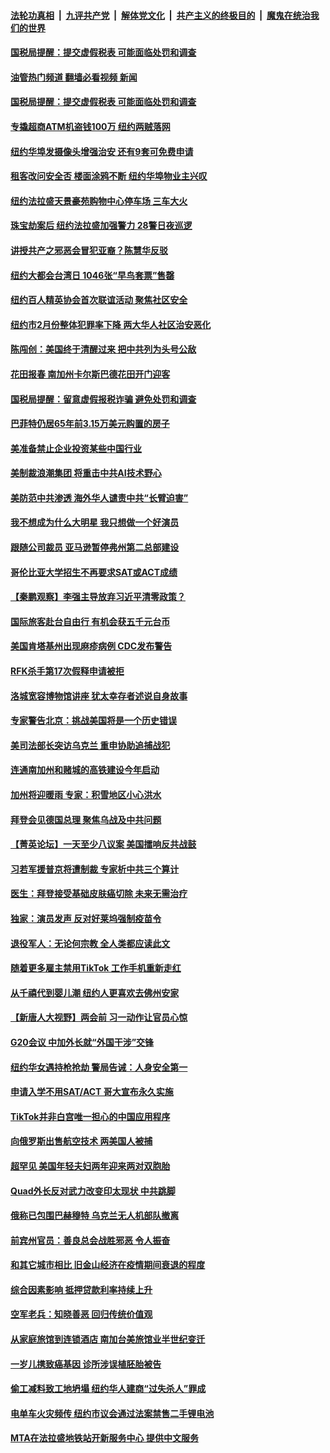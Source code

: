 ####  [法轮功真相](../../../../basic/blob/master/README.md?t=03042012) &nbsp;|&nbsp; [九评共产党](../../../../9ping.md/blob/master/README.md?t=03042012) &nbsp;|&nbsp; [解体党文化](../../../../jtdwh.md/blob/master/README.md?t=03042012)  &nbsp;|&nbsp; [共产主义的终极目的](../../../../gczydzjmd.md/blob/master/README.md?t=03042012) &nbsp;|&nbsp; [魔鬼在统治我们的世界](../../../../mgztzwmdsj.md/blob/master/README.md?t=03042012) 




#### [国税局提醒：提交虚假税表 可能面临处罚和调查](../pages/nsc412/n13942936.md?t=03042012) 
#### [油管热门频道 翻墙必看视频 新闻](http://129.146.143.75:81/youtube.html?03042012)
#### [国税局提醒：提交虚假税表 可能面临处罚和调查](../pages/nsc412/n13942936.md?t=03042012) 

#### [专撬超商ATM机盗钱100万 纽约两贼落网](../pages/nsc412/n13942758.md?t=03042012) 

#### [纽约华埠发摄像头增强治安 还有9套可免费申请](../pages/nsc412/n13942761.md?t=03042012) 

#### [租客改问安全否 楼面涂鸦不断 纽约华埠物业主兴叹](../pages/nsc412/n13942764.md?t=03042012) 

#### [纽约法拉盛天景豪苑购物中心停车场 三车大火](../pages/nsc412/n13942769.md?t=03042012) 

#### [珠宝劫案后 纽约法拉盛加强警力 28警日夜巡逻](../pages/nsc412/n13942778.md?t=03042012) 

#### [讲授共产之邪恶会冒犯亚裔？陈慧华反驳](../pages/nsc412/n13942756.md?t=03042012) 

#### [纽约大都会台湾日 1046张“早鸟套票”售罄](../pages/nsc412/n13942775.md?t=03042012) 

#### [纽约百人精英协会首次联谊活动 聚焦社区安全](../pages/nsc412/n13942772.md?t=03042012) 

#### [纽约市2月份整体犯罪率下降 两大华人社区治安恶化](../pages/nsc412/n13942739.md?t=03042012) 

#### [陈闯创：美国终于清醒过来 把中共列为头号公敌](../pages/nsc412/n13942909.md?t=03042012) 

#### [花田报春 南加州卡尔斯巴德花田开门迎客](../pages/nsc412/n13942747.md?t=03042012) 

#### [国税局提醒：留意虚假报税诈骗 避免处罚和调查](../pages/nsc412/n13942883.md?t=03042012) 

#### [巴菲特仍居65年前3.15万美元购置的房子](../pages/nsc412/n13942731.md?t=03042012) 

#### [美准备禁止企业投资某些中国行业](../pages/nsc412/n13942805.md?t=03042012) 

#### [美制裁浪潮集团 将重击中共AI技术野心](../pages/nsc412/n13942798.md?t=03042012) 

#### [美防范中共渗透  海外华人谴责中共“长臂迫害”](../pages/nsc412/n13942795.md?t=03042012) 

#### [我不想成为什么大明星 我只想做一个好演员](../pages/nsc412/n13942784.md?t=03042012) 

#### [跟随公司裁员 亚马逊暂停弗州第二总部建设](../pages/nsc412/n13942665.md?t=03042012) 

#### [哥伦比亚大学招生不再要求SAT或ACT成绩](../pages/nsc412/n13942698.md?t=03042012) 

#### [【秦鹏观察】李强主导放弃习近平清零政策？](../pages/nsc412/n13942614.md?t=03042012) 

#### [国际旅客赴台自由行 有机会获五千元台币](../pages/nsc412/n13942688.md?t=03042012) 

#### [美国肯塔基州出现麻疹病例 CDC发布警告](../pages/nsc412/n13942616.md?t=03042012) 

#### [RFK杀手第17次假释申请被拒](../pages/nsc412/n13942678.md?t=03042012) 

#### [洛城宽容博物馆讲座 犹太幸存者述说自身故事](../pages/nsc412/n13942656.md?t=03042012) 

#### [专家警告北京：挑战美国将是一个历史错误](../pages/nsc412/n13942591.md?t=03042012) 

#### [美司法部长突访乌克兰 重申协助追捕战犯](../pages/nsc412/n13942581.md?t=03042012) 

#### [连通南加州和赌城的高铁建设今年启动](../pages/nsc412/n13942642.md?t=03042012) 

#### [加州将迎暖雨 专家：积雪地区小心洪水](../pages/nsc412/n13942635.md?t=03042012) 

#### [拜登会见德国总理 聚焦乌战及中共问题](../pages/nsc412/n13942613.md?t=03042012) 

#### [【菁英论坛】一天至少八议案 美国擂响反共战鼓](../pages/nsc412/n13942561.md?t=03042012) 

#### [习若军援普京将遭制裁 专家析中共三个算计](../pages/nsc412/n13941775.md?t=03042012) 

#### [医生：拜登接受基础皮肤癌切除 未来无需治疗](../pages/nsc412/n13942582.md?t=03042012) 

#### [独家：演员发声 反对好莱坞强制疫苗令](../pages/nsc412/n13942282.md?t=03042012) 

#### [退役军人：无论何宗教 全人类都应读此文](../pages/nsc412/n13941939.md?t=03042012) 

#### [随着更多雇主禁用TikTok 工作手机重新走红](../pages/nsc412/n13942519.md?t=03042012) 

#### [从千禧代到婴儿潮 纽约人更喜欢去佛州安家](../pages/nsc412/n13942469.md?t=03042012) 

#### [【新唐人大视野】两会前 习一动作让官员心惊](../pages/nsc412/n13942364.md?t=03042012) 

#### [G20会议 中加外长就“外国干涉”交锋](../pages/nsc412/n13942524.md?t=03042012) 

#### [纽约华女遇持枪抢劫 警局告诫：人身安全第一](../pages/nsc412/n13942089.md?t=03042012) 

#### [申请入学不用SAT/ACT 哥大宣布永久实施](../pages/nsc412/n13942058.md?t=03042012) 

#### [TikTok并非白宫唯一担心的中国应用程序](../pages/nsc412/n13942494.md?t=03042012) 

#### [向俄罗斯出售航空技术 两美国人被捕](../pages/nsc412/n13942501.md?t=03042012) 

#### [超罕见 美国年轻夫妇两年迎来两对双胞胎](../pages/nsc412/n13942161.md?t=03042012) 

#### [Quad外长反对武力改变印太现状 中共跳脚](../pages/nsc412/n13942426.md?t=03042012) 

#### [俄称已包围巴赫穆特 乌克兰无人机部队撤离](../pages/nsc412/n13942287.md?t=03042012) 

#### [前宾州官员：善良总会战胜邪恶 令人振奋](../pages/nsc412/n13941846.md?t=03042012) 



#### [和其它城市相比 旧金山经济在疫情期间衰退的程度](../pages/nsc412/n13942218.md?t=03042012) 

#### [综合因素影响 抵押贷款利率持续上升](../pages/nsc412/n13942175.md?t=03042012) 

#### [空军老兵：知晓善恶 回归传统价值观](../pages/nsc412/n13940196.md?t=03042012) 

#### [从家庭旅馆到连锁酒店 南加台美旅馆业半世纪变迁](../pages/nsc412/n13942165.md?t=03042012) 

#### [一岁儿携致癌基因 诊所涉误植胚胎被告](../pages/nsc412/n13942154.md?t=03042012) 

#### [偷工减料致工地坍塌 纽约华人建商“过失杀人”罪成](../pages/nsc412/n13942075.md?t=03042012) 

#### [电单车火灾频传 纽约市议会通过法案禁售二手锂电池](../pages/nsc412/n13942077.md?t=03042012) 

#### [MTA在法拉盛地铁站开新服务中心 提供中文服务](../pages/nsc412/n13942079.md?t=03042012) 

<img src='http://gfw-breaker.win/goodnews/indexes/nsc412.md' width='0px' height='0px'/>
